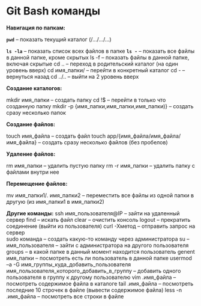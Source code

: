 Git Bash команды
================

**Навигация по папкам:**

**```pwd```** – показать текущий каталог (/…/…/…)

**```ls -la```** – показать список всех файлов в папке
**```ls -```** – показать все файлы в данной папке, кроме скрытых
ls -f – показать файлы в данной папке, включая скрытые
cd .. – переход в родительский каталог (на один уровень вверх)
cd имя_папки/ – перейти в конкретный каталог
cd - – вернуться назад 
cd ../.. – выйти на 2 уровень вверх

**Создание каталогов:**

mkdir имя_папки – создать папку
cd !$ – перейти в только что созданную папку
mkdir -p {имя_папки,имя_папки,имя_папки)} – создать сразу несколько папок

**Создание файлов:**

touch имя_файла – создать файл 
touch app/{имя_файла/имя_файла/имя_файла} – создать сразу несколько файлов (без пробелов)

**Удаление файлов:**

rm имя_папки – удалить пустую папку
rm -r имя_папки – удалить папку с файлами внутри нее

**Перемещение файлов:**

mv имя_папки1/*.* имя_папки2 – переместить все файлы из одной папки в другую (из имя_папки1 в имя_папки2)

**Другие команды:**
ssh имя_пользователя@IP – зайти на удаленный сервер
find – искать файл
clear – очистить консоль 
logout – прекратить соединение (выйти из пользователя)
curl -Xметод – отправить запрос на сервер  
sudo команда – создать какую-то команду через администратора
su –имя_пользователя – зайти с администратора на другого пользователя
groups – в какой папке в данный момент находится пользователь
genent имя_папки – посмотреть есть ли пользователь в данной папке
usermod –a -G имя_группы_куда_добавить_пользователя имя_пользователя_которого_добавить_в_группу – добавить одного пользователя в группу к другому пользователю
vim .имя_файла – посмотреть содержимое файла в каталоге
tail .имя_файла – посмотреть последние 10 строчек в файле (вывести содержимое файла)
less -n .имя_файла – посмотреть все строки в файле

